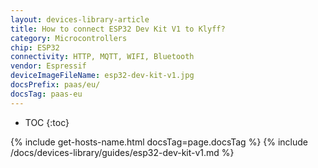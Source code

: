 ```yaml
---
layout: devices-library-article
title: How to connect ESP32 Dev Kit V1 to Klyff?
category: Microcontrollers
chip: ESP32
connectivity: HTTP, MQTT, WIFI, Bluetooth
vendor: Espressif
deviceImageFileName: esp32-dev-kit-v1.jpg
docsPrefix: paas/eu/
docsTag: paas-eu
---
```


* TOC
{:toc}

{% include get-hosts-name.html docsTag=page.docsTag %}
{% include /docs/devices-library/guides/esp32-dev-kit-v1.md %}
